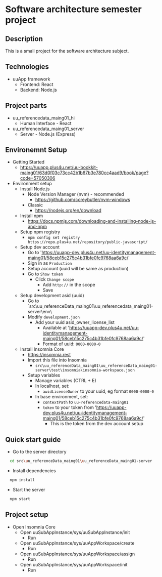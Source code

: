 # Software architecture semester project

## Description

This is a small project for the software architecture subject.

## Technologies

- uuApp framework
    - Frontend: React
    - Backend: Node.js

## Project parts
 - uu_referencedata_maing01_hi
   - Human Interface - React
 - uu_referencedata_maing01_server
   - Server - Node.js (Express)

## Environemnt Setup
- Getting Started
    - https://uuapp.plus4u.net/uu-bookkit-maing01/63d0f03c73cc42b1b67b3e780cc4aad9/book/page?code=57050306
- Environment setup
    - Install Node.js
        - Node Version Manager (nvm) - recommended
            - https://github.com/coreybutler/nvm-windows
        - Classic
            - https://nodejs.org/en/download
    - Install npm
        - https://docs.npmjs.com/downloading-and-installing-node-js-and-npm
    - Setup npm registry
        - `npm config set registry https://repo.plus4u.net/repository/public-javascript/`
    - Setup dev account
      - Go to 'https://uuapp-dev.plus4u.net/uu-identitymanagement-maing01/58ceb15c275c4b31bfe0fc9768aa6a9c/'
      - Sign in as `Production`
      - Setup account (uuid will be same as production)
      - Go to `Show token`
        - Click `Change scope`
          - Add `http://` in the scope
          - Save
    - Setup development asid (uuid)
      - Go to `src\uu_referenceData_maing01\uu_referencedata_maing01-server\env\
      - Modify `development.json`
        - Add your uuid asid_owner_license_list
            - Available at 'https://uuapp-dev.plus4u.net/uu-identitymanagement-maing01/58ceb15c275c4b31bfe0fc9768aa6a9c/'
            - Format of uuid: `0000-0000-0`
    - Install Insomnia Core
        - https://insomnia.rest
        - Import this file into Insomnia
            - `src\uu_referenceData_maing01\uu_referenceData_maing01-server\test\insomnia\insomnia-workspace.json`
        - Setup variables
          - Manage variables (CTRL + E)
          - In localhost, set:
            - `awidLicenseOwner` to your uuid, eg format `0000-0000-0`
          - In base environment, set:
            - `contextPath` to `uu-referencedata-maing01`
            - `token` to your token from 'https://uuapp-dev.plus4u.net/uu-identitymanagement-maing01/58ceb15c275c4b31bfe0fc9768aa6a9c/'
              - This is the token from the dev account setup

## Quick start guide
- Go to the server directory
```bash
  cd src\uu_referenceData_maing01\uu_referenceData_maing01-server
```

- Install dependencies
```bash
  npm install
```

- Start the server
```bash
  npm start
```

## Project setup
- Open Insomnia Core
    - Open uuSubAppInstance/sys/uuSubAppInstance/init
        - Run
    - Open uuSubAppInstance/sys/uuAppWorkspace/create
        - Run
    - Open uuSubAppInstance/sys/uuAppWorkspace/assign
        - Run
    - Open uuSubAppInstance/sys/uuAppWorkspace/init
      - Run

